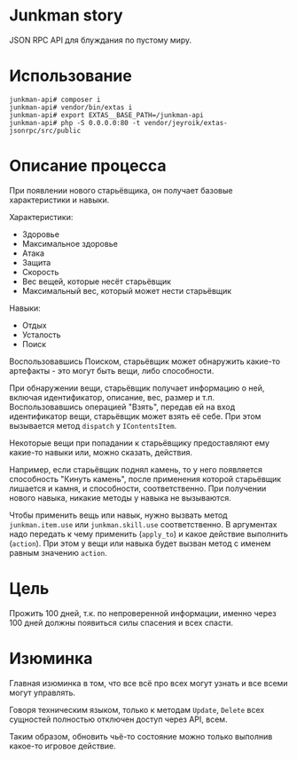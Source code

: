 # Junkman story

JSON RPC API для блуждания по пустому миру.

# Использование

```
junkman-api# composer i
junkman-api# vendor/bin/extas i
junkman-api# export EXTAS__BASE_PATH=/junkman-api
junkman-api# php -S 0.0.0.0:80 -t vendor/jeyroik/extas-jsonrpc/src/public
```

# Описание процесса

При появлении нового старьёвщика, он получает базовые характеристики и навыки.

Характеристики:
- Здоровье
- Максимальное здоровье
- Атака
- Защита
- Скорость
- Вес вещей, которые несёт старьёвщик
- Максимальный вес, который может нести старьёвщик

Навыки:
- Отдых
- Усталость
- Поиск

Воспользовавшись Поиском, старьёвщик может обнаружить какие-то артефакты - это могут быть вещи, либо способности.

При обнаружении вещи, старьёвщик получает информацию о ней, включая идентификатор, описание, вес, размер и т.п.
Воспользовавшись операцией "Взять", передав ей на вход идентификатор вещи, старьёвщик может взять её себе.
При этом вызывается метод `dispatch` у `IContentsItem`.

Некоторые вещи при попадании к старьёвщику предоставляют ему какие-то навыки или, можно сказать, действия.

Например, если старьёвщик поднял камень, то у него появляется способность "Кинуть камень", после применения которой старьёвщик лишается и камня, и способности, соответственно.
При получении нового навыка, никакие методы у навыка не вызываются.

Чтобы применить вещь или навык, нужно вызвать метод `junkman.item.use` или `junkman.skill.use` соответственно.
В аргументах надо передать к чему применить (`apply_to`) и какое действие выполнить (`action`).
При этом у вещи или навыка будет вызван метод с именем равным значению `action`.

# Цель

Прожить 100 дней, т.к. по непроверенной информации, именно через 100 дней должны появиться силы спасения и всех спасти.

# Изюминка

Главная изюминка в том, что все всё про всех могут узнать и все всеми могут управлять.

Говоря техническим языком, только к методам `Update`, `Delete` всех сущностей полностью отключен доступ через API, всем. 

Таким образом, обновить чьё-то состояние можно только выполнив какое-то игровое действие.